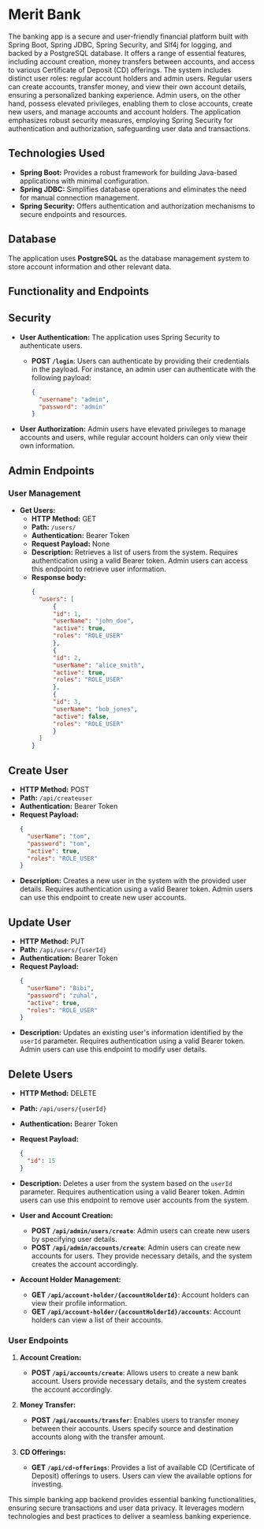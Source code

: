 # Merit Bank

The banking app is a secure and user-friendly financial platform built with Spring Boot, Spring JDBC, Spring Security, and Slf4j for logging, and backed by a PostgreSQL database. It offers a range of essential features, including account creation, money transfers between accounts, and access to various Certificate of Deposit (CD) offerings. The system includes distinct user roles: regular account holders and admin users. Regular users can create accounts, transfer money, and view their own account details, ensuring a personalized banking experience. Admin users, on the other hand, possess elevated privileges, enabling them to close accounts, create new users, and manage accounts and account holders. The application emphasizes robust security measures, employing Spring Security for authentication and authorization, safeguarding user data and transactions.
## Technologies Used
- **Spring Boot:** Provides a robust framework for building Java-based applications with minimal configuration.
- **Spring JDBC:** Simplifies database operations and eliminates the need for manual connection management.
- **Spring Security:** Offers authentication and authorization mechanisms to secure endpoints and resources.

## Database
The application uses **PostgreSQL** as the database management system to store account information and other relevant data.

## Functionality and Endpoints

## Security

- **User Authentication:** The application uses Spring Security to authenticate users.
    - **POST `/login`**: Users can authenticate by providing their credentials in the payload. For instance, an admin user can authenticate with the following payload:

        ```json
        {
          "username": "admin",
          "password": "admin"
        }
        ```
- **User Authorization:** Admin users have elevated privileges to manage accounts and users, while regular account holders can only view their own information.

## Admin Endpoints

### User Management

- **Get Users:**
  - **HTTP Method:** GET
  - **Path:** `/users/`
  - **Authentication:** Bearer Token
  - **Request Payload:** None
  - **Description:** Retrieves a list of users from the system. Requires authentication using a valid Bearer token. Admin users can access this endpoint to retrieve user information.
  - **Response body:**
    ```json
    {
      "users": [
          {
          "id": 1,
          "userName": "john_doe",
          "active": true,
          "roles": "ROLE_USER"
          },
          {
          "id": 2,
          "userName": "alice_smith",
          "active": true,
          "roles": "ROLE_USER"
          },
          {
          "id": 3,
          "userName": "bob_jones",
          "active": false,
          "roles": "ROLE_USER"
          }
      ]
    }
    ```

## Create User
- **HTTP Method:** POST
- **Path:** `/api/createuser`
- **Authentication:** Bearer Token
- **Request Payload:**
  ```json
  {
    "userName": "tom",
    "password": "tom",
    "active": true,
    "roles": "ROLE_USER"
  }
  ```
- **Description:** Creates a new user in the system with the provided user details. Requires authentication using a valid Bearer token. Admin users can use this endpoint to create new user accounts.

## Update User
- **HTTP Method:** PUT
- **Path:** `/api/users/{userId}`
- **Authentication:** Bearer Token
- **Request Payload:**
  ```json
  {
    "userName": "Bibi",
    "password": "zuhal",
    "active": true,
    "roles": "ROLE_USER"
  }
  ```
- **Description:** Updates an existing user's information identified by the `userId` parameter. Requires authentication using a valid Bearer token. Admin users can use this endpoint to modify user details.

## Delete Users
- **HTTP Method:** DELETE
- **Path:** `/api/users/{userId}`
- **Authentication:** Bearer Token
- **Request Payload:**
  ```json
  {
    "id": 15
  }
  ```
- **Description:** Deletes a user from the system based on the `userId` parameter. Requires authentication using a valid Bearer token. Admin users can use this endpoint to remove user accounts from the system.

- **User and Account Creation:**
    - **POST `/api/admin/users/create`**: Admin users can create new users by specifying user details.
    - **POST `/api/admin/accounts/create`**: Admin users can create new accounts for users. They provide necessary details, and the system creates the account accordingly.

- **Account Holder Management:**
    - **GET `/api/account-holder/{accountHolderId}`**: Account holders can view their profile information.
    - **GET `/api/account-holder/{accountHolderId}/accounts`**: Account holders can view a list of their accounts.

### User Endpoints

1. **Account Creation:**
   - **POST `/api/accounts/create`**: Allows users to create a new bank account. Users provide necessary details, and the system creates the account accordingly.

2. **Money Transfer:**
   - **POST `/api/accounts/transfer`**: Enables users to transfer money between their accounts. Users specify source and destination accounts along with the transfer amount.

3. **CD Offerings:**
   - **GET `/api/cd-offerings`**: Provides a list of available CD (Certificate of Deposit) offerings to users. Users can view the available options for investing.




This simple banking app backend provides essential banking functionalities, ensuring secure transactions and user data privacy. It leverages modern technologies and best practices to deliver a seamless banking experience.

